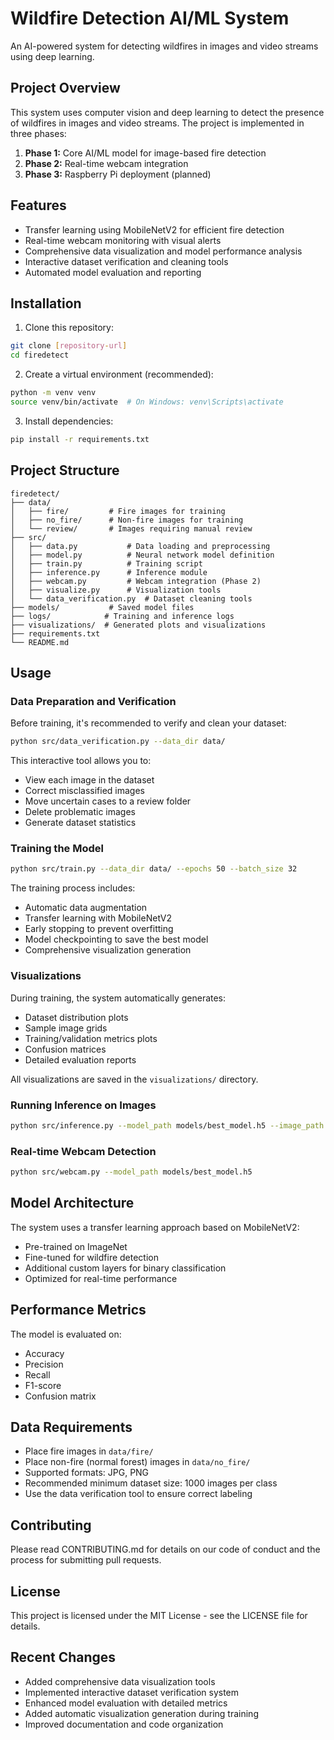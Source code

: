 # Wildfire Detection AI/ML System

An AI-powered system for detecting wildfires in images and video streams using deep learning.

## Project Overview

This system uses computer vision and deep learning to detect the presence of wildfires in images and video streams. The project is implemented in three phases:

1. **Phase 1:** Core AI/ML model for image-based fire detection
2. **Phase 2:** Real-time webcam integration
3. **Phase 3:** Raspberry Pi deployment (planned)

## Features

- Transfer learning using MobileNetV2 for efficient fire detection
- Real-time webcam monitoring with visual alerts
- Comprehensive data visualization and model performance analysis
- Interactive dataset verification and cleaning tools
- Automated model evaluation and reporting

## Installation

1. Clone this repository:
```bash
git clone [repository-url]
cd firedetect
```

2. Create a virtual environment (recommended):
```bash
python -m venv venv
source venv/bin/activate  # On Windows: venv\Scripts\activate
```

3. Install dependencies:
```bash
pip install -r requirements.txt
```

## Project Structure

```
firedetect/
├── data/
│   ├── fire/         # Fire images for training
│   ├── no_fire/      # Non-fire images for training
│   └── review/       # Images requiring manual review
├── src/
│   ├── data.py           # Data loading and preprocessing
│   ├── model.py          # Neural network model definition
│   ├── train.py          # Training script
│   ├── inference.py      # Inference module
│   ├── webcam.py         # Webcam integration (Phase 2)
│   ├── visualize.py      # Visualization tools
│   └── data_verification.py  # Dataset cleaning tools
├── models/           # Saved model files
├── logs/            # Training and inference logs
├── visualizations/  # Generated plots and visualizations
├── requirements.txt
└── README.md
```

## Usage

### Data Preparation and Verification

Before training, it's recommended to verify and clean your dataset:

```bash
python src/data_verification.py --data_dir data/
```

This interactive tool allows you to:
- View each image in the dataset
- Correct misclassified images
- Move uncertain cases to a review folder
- Delete problematic images
- Generate dataset statistics

### Training the Model

```bash
python src/train.py --data_dir data/ --epochs 50 --batch_size 32
```

The training process includes:
- Automatic data augmentation
- Transfer learning with MobileNetV2
- Early stopping to prevent overfitting
- Model checkpointing to save the best model
- Comprehensive visualization generation

### Visualizations

During training, the system automatically generates:
- Dataset distribution plots
- Sample image grids
- Training/validation metrics plots
- Confusion matrices
- Detailed evaluation reports

All visualizations are saved in the `visualizations/` directory.

### Running Inference on Images

```bash
python src/inference.py --model_path models/best_model.h5 --image_path path/to/image.jpg
```

### Real-time Webcam Detection

```bash
python src/webcam.py --model_path models/best_model.h5
```

## Model Architecture

The system uses a transfer learning approach based on MobileNetV2:
- Pre-trained on ImageNet
- Fine-tuned for wildfire detection
- Additional custom layers for binary classification
- Optimized for real-time performance

## Performance Metrics

The model is evaluated on:
- Accuracy
- Precision
- Recall
- F1-score
- Confusion matrix

## Data Requirements

- Place fire images in `data/fire/`
- Place non-fire (normal forest) images in `data/no_fire/`
- Supported formats: JPG, PNG
- Recommended minimum dataset size: 1000 images per class
- Use the data verification tool to ensure correct labeling

## Contributing

Please read CONTRIBUTING.md for details on our code of conduct and the process for submitting pull requests.

## License

This project is licensed under the MIT License - see the LICENSE file for details.

## Recent Changes

- Added comprehensive data visualization tools
- Implemented interactive dataset verification system
- Enhanced model evaluation with detailed metrics
- Added automatic visualization generation during training
- Improved documentation and code organization 